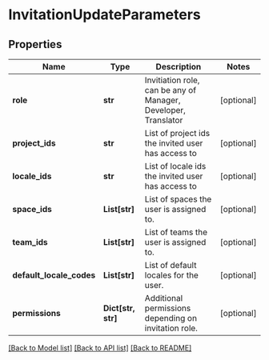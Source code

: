 # InvitationUpdateParameters

## Properties
Name | Type | Description | Notes
------------ | ------------- | ------------- | -------------
**role** | **str** | Invitiation role, can be any of Manager, Developer, Translator | [optional] 
**project_ids** | **str** | List of project ids the invited user has access to | [optional] 
**locale_ids** | **str** | List of locale ids the invited user has access to | [optional] 
**space_ids** | **List[str]** | List of spaces the user is assigned to. | [optional] 
**team_ids** | **List[str]** | List of teams the user is assigned to. | [optional] 
**default_locale_codes** | **List[str]** | List of default locales for the user. | [optional] 
**permissions** | **Dict[str, str]** | Additional permissions depending on invitation role. | [optional] 

[[Back to Model list]](../README.md#documentation-for-models) [[Back to API list]](../README.md#documentation-for-api-endpoints) [[Back to README]](../README.md)


